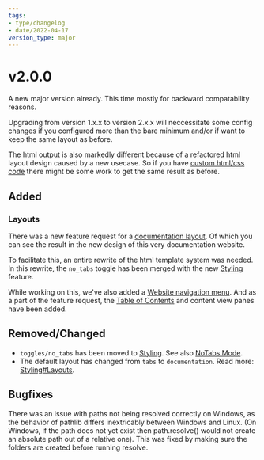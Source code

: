 ```yaml
---
tags:
- type/changelog
- date/2022-04-17
version_type: major
---
```

   
# v2.0.0   
A new major version already. This time mostly for backward compatability reasons.    
   
Upgrading from version 1.x.x to version 2.x.x will neccessitate some config changes if you configured more than the bare minimum and/or if want to keep the same layout as before.   
   
The html output is also markedly different because of a refactored html layout design caused by a new usecase. So if you have [custom html/css code](../Configurations/Styling/Edit%20HTML%2C%20CSS%2C%20JS.md) there might be some work to get the same result as before.   
   
## Added   
### Layouts   
There was a new feature request for a [documentation layout](../Configurations/Styling/Styling.md#documentation). Of which you can see the result in the new design of this very documentation website.    
   
To facilitate this, an entire rewrite of the html template system was needed. In this rewrite, the `no_tabs` toggle has been merged with the new [Styling](../Configurations/Styling/Styling.md) feature.    
   
While working on this, we've also added a [Website navigation menu](../Configurations/Website%20navigation%20menu.md). And as a part of the feature request, the [Table of Contents](../Configurations/Styling/Styling.md#table-of-contents) and content view panes have been added.   
   
## Removed/Changed   
   
- `toggles/no_tabs` has been moved to [Styling](../Configurations/Styling/Styling.md). See also [NoTabs Mode](../Configurations/Deprecated%20Configurations/NoTabs%20Mode.md).   
- The default layout has changed from `tabs` to `documentation`. Read more: [Styling#Layouts](../Configurations/Styling/Styling.md#layouts).   
   
## Bugfixes   
There was an issue with paths not being resolved correctly on Windows, as the behavior of pathlib differs inextricably between Windows and Linux. (On Windows, if the path does not yet exist then path.resolve() would not create an absolute path out of a relative one). This was fixed by making sure the folders are created before running resolve.
